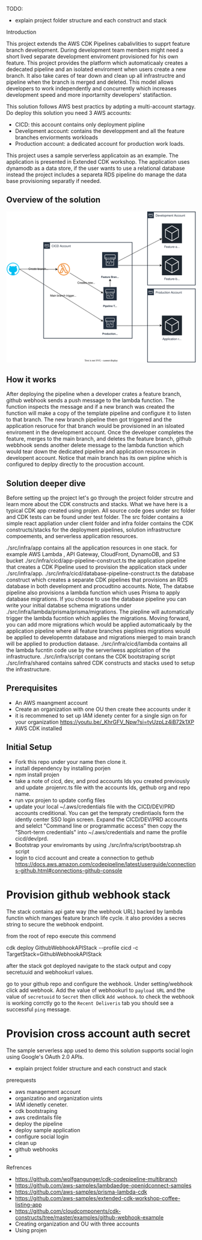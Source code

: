 
TODO:
- explain project folder structure and each construct and stack

Introduction

This project extends the AWS CDK Pipelines cabalivlities to supprt feature branch development. During development team members might need a short lived separate development enviroment provisioned for his own feature. This project provides the platform which automaticaaly creates a dedecated pipeline and an isolated enviroment when users create a new branch. It also take cares of tear down and clean up all infrastructre and pipeline when the branch is merged and deleted. This model allows developers to work independently and concurrently which increases development speed and more inportarnlty developers' statifaction.

This solution follows AWS best practics by adpting a multi-account startagy. Do deploy this solution you need 3 AWS accounts:
- CICD: this account contains only deployment pipline
- Develipment account: contains the developpment and all the feature branches enviorments workloads
- Production account: a dedicated account for production work loads.

This project uses a sample serverless applicatoin as an example. The application is presented in Extended CDK workshop. The application uses dynamodb as a data store, if the user wants to use a relational database instead the project includes a separeta RDS pipeline do manage the data base provisioning separatly if needed.

## Overview of the solution
![Architecture diagram](./diagram.svg)

## How it works

After deploying the pipeline when a developer crates a feature branch, github webhook sends a push message to the lambda function. The function inspects the message and if a new branch was created the function will make a copy of the template pipeline and configure it to listen to that branch. The new branch pipeline then got triggered and the application resoruce for that branch would be  provisioned in an isloated enviroment in the development account. Once the developer completes the feature, merges to the main branch, and deletes the feature branch, github webbhook sends another delete message to the lambda function which would tear down the dedicated pipeline and application resources in developent account. Notice that main branch has its own pipline which is configured to deplpy directly to the procustion account.

## Solution deeper dive

Before setting up the project let's go through the project folder strcutre and learn more about the CDK constructs and stacks. What we have here is a typical CDK app created using projen. All source code goes under src folder and CDK tests can be found under test folder. The src folder contains a simple react appliation under client folder and infra folder contains the CDK constructs/stacks for the deployment pipelines, solution infrastructure compoements, and serverless application resources.

./src/infra/app contains all the application resources in one stack. for example AWS Lambda , API Gateway, CloudFront, DynamoDB, and S3 bucket
./src/infra/cicd/app-pipeline-construct.ts the application pipeline that creates a CDK Pipeline used to provision the application stack under ./src/infra/app.
./src/infra/cicd/database-pipeline-construct.ts the database construct which creates a separate CDK pipelines that provisions an RDS database in both development and procudtino accounts. Note, The databse pipeline also provisions a lambda function which uses Prisma to apply database migrations. If you choose to use the database pipeline you can write your initial databse schema migrations under ./src/infra/lambda/prisma/prisma/migrations. The piepline will automatically trigger the lambda fucntion which applies the migrations. Moving forward, you can add more migrations which would be applied automaticaaly by the application pipeline where all feature branches pieplines migrations would be applied to developemtn database and migrations mierged to main branch will be applied to production dataase.
./src/infra/cicd/lambda contains all the lambda fucntin code use by the serverlwess applciation of the infrastructure.
./src/infra/script contans the CDK bootstraping script
./src/infra/shared contains sahred CDK constructs and stacks used to setup the infrastructure.

## Prerequisites

- An AWS maangment account
- Create an organization with one OU then create thee accounts under it
- it is recommened to set up IAM idenety center for a single sign on for your organization
https://youtu.be/_KhrGFV_Npw?si=tyUzpLz4iB72k1XP
- AWS CDK installed

## Initial Setup
- Fork this repo under your name then clone it.
- install dependency by installing porjen
- npm install projen
- take a note of cicd, dev, and prod accounts Ids you created previously and update .projenrc.ts file with the accounts Ids, gethub org and repo name.
- run vpx projen to update config files
- update your local ~/.aws/credentials file with the CICD/DEV/PRD accounts creditional. You can get the tempraty credintiaols form the idently center SSO login screen. Expand the CICD/DEV/PRD accounts and selelct "Command line or programmatic access" then copy the "Short-term credentials" into ~/.aws/credentials and name the profile cicd/dev/prd.
- Bootstrap your enviromants by using ./src/infra/script/bootstrap.sh script
- login to cicd account and create a connection to gethub
https://docs.aws.amazon.com/codepipeline/latest/userguide/connections-github.html#connections-github-console


# Provision github webhook stack
The stack contains api gate way (the webhook URL) backed by lambda functin which manges feature branch life cycle. it also provides a secres string to secure the webhook endpoint.

from the root of repo execute this commend

cdk deploy GithubWebhookAPIStack --profile cicd -c TargetStack=GithubWebhookAPIStack

after the stack got deployed navigate to the stack output and copy secretuuid and webhookurl values.

go to your github repo and configure the webhook. Under setting/webhook click add  webhook. Add the value of webhookurl to `payload URL` and the value of `secretuuid` to `Secret` then cllick `Add webhook`. to check the webhook is working corrctly go to the `Recent Deliveris` tab you should see a successful `ping` message.

# Provision cross account auth secret
The sample serverless app used to demo this solution supports social login using Google's OAuth 2.0 APIs.




- explain project folder structure and each construct and stack






prerequests
- aws management account
- organizatino and organization uints
- IAM idenetly ceneter.
- cdk bootstraping
- aws credintails file
- deploy the pipeline
- deploy sample application
- configure social login
- clean up
- github webhooks
-





Refrences
- https://github.com/wolfgangunger/cdk-codepipeline-multibranch
- https://github.com/aws-samples/lambdaedge-openidconnect-samples
- https://github.com/aws-samples/prisma-lambda-cdk
- https://github.com/aws-samples/extended-cdk-workshop-coffee-listing-app
- https://github.com/cloudcomponents/cdk-constructs/tree/master/examples/github-webhook-example
- Creating organization and OU with three accounts
- Using projen








